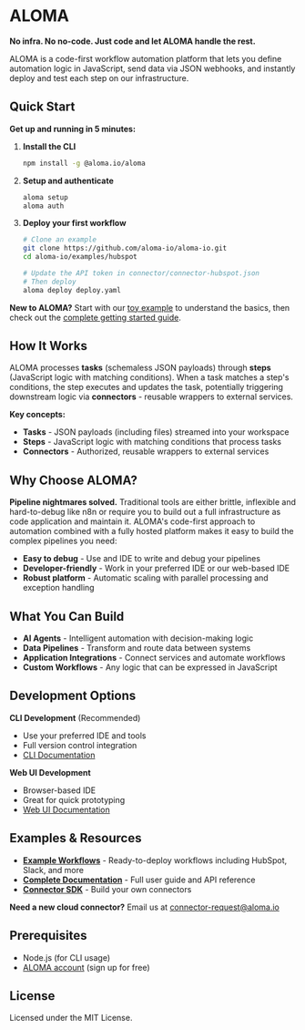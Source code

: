 # ALOMA

**No infra. No no-code. Just code and let ALOMA handle the rest.**

ALOMA is a code-first workflow automation platform that lets you define automation logic in JavaScript, send data via JSON webhooks, and instantly deploy and test each step on our infrastructure.

## Quick Start

**Get up and running in 5 minutes:**

1. **Install the CLI**
   ```bash
   npm install -g @aloma.io/aloma
   ```

2. **Setup and authenticate**
   ```bash
   aloma setup
   aloma auth
   ```

3. **Deploy your first workflow**
   ```bash
   # Clone an example
   git clone https://github.com/aloma-io/aloma-io.git
   cd aloma-io/examples/hubspot
   
   # Update the API token in connector/connector-hubspot.json
   # Then deploy
   aloma deploy deploy.yaml
   ```

**New to ALOMA?** Start with our [toy example](https://github.com/aloma-io/aloma-io/blob/main/docs/getting-started/toy-example.md) to understand the basics, then check out the [complete getting started guide](https://github.com/aloma-io/aloma-io/tree/main/docs/getting-started).

## How It Works

ALOMA processes **tasks** (schemaless JSON payloads) through **steps** (JavaScript logic with matching conditions). When a task matches a step's conditions, the step executes and updates the task, potentially triggering downstream logic via **connectors** - reusable wrappers to external services.

**Key concepts:**
- **Tasks** - JSON payloads (including files) streamed into your workspace
- **Steps** - JavaScript logic with matching conditions that process tasks
- **Connectors** - Authorized, reusable wrappers to external services

## Why Choose ALOMA?

**Pipeline nightmares solved.** Traditional tools are either brittle, inflexible and hard-to-debug like n8n or require you to build out a full infrastructure as code application and maintain it. ALOMA's code-first approach to automation combined with a fully hosted platform makes it easy to build the complex pipelines you need:

- **Easy to debug** - Use and IDE to write and debug your pipelines
- **Developer-friendly** - Work in your preferred IDE or our web-based IDE
- **Robust platform** - Automatic scaling with parallel processing and exception handling

## What You Can Build

- **AI Agents** - Intelligent automation with decision-making logic
- **Data Pipelines** - Transform and route data between systems
- **Application Integrations** - Connect services and automate workflows
- **Custom Workflows** - Any logic that can be expressed in JavaScript

## Development Options

**CLI Development** (Recommended)
- Use your preferred IDE and tools
- Full version control integration
- [CLI Documentation](https://github.com/aloma-io/aloma-io/blob/main/docs/CLI)

**Web UI Development**
- Browser-based IDE
- Great for quick prototyping
- [Web UI Documentation](https://github.com/aloma-io/aloma-io/blob/main/docs/web-UI)

## Examples & Resources

- **[Example Workflows](https://github.com/aloma-io/aloma-io/tree/main/examples)** - Ready-to-deploy workflows including HubSpot, Slack, and more
- **[Complete Documentation](https://github.com/aloma-io/aloma-io/tree/main/docs)** - Full user guide and API reference
- **[Connector SDK](https://github.com/aloma-io/connectors)** - Build your own connectors

**Need a new cloud connector?** Email us at connector-request@aloma.io

## Prerequisites

- Node.js (for CLI usage)
- [ALOMA account](https://home.aloma.io) (sign up for free)

## License

Licensed under the MIT License.


